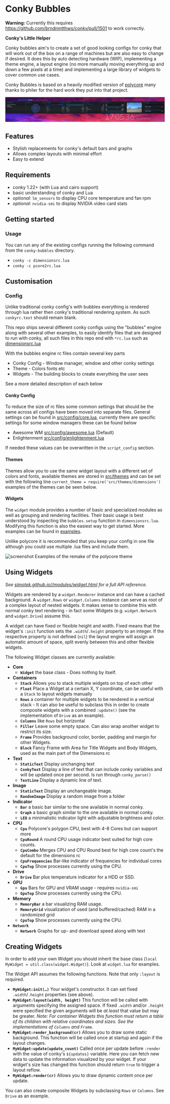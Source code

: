 # Conky Bubbles

**Warning:** Currently this requires https://github.com/brndnmtthws/conky/pull/1501 to work correctly.

**Conky's Little Helper**

Conky bubbles aim's to create a set of good looking configs for conky that will work out of the box on a range of machines but are also easy to change if desired. It does this by auto detecting hardware (WIP), implementing a theme engine, a layout engine (no more manually moving everything up and down a few pixels at a time) and implementing a large library of widgets to cover common use cases. 

Conky Bubbles is based on a heavily modified version of [polycore](https://github.com/philer/polycore) many thanks to philer for the hard work they put into that project.

![dimensions layout](dimensionsrc.png)

## Features

* Stylish replacements for conky's default bars and graphs
* Allows complex layouts with minimal effort
* Easy to extend

## Requirements

* conky 1.22+ (with Lua and cairo support)
* basic understanding of conky and Lua
* *optional:* `lm_sensors` to display CPU core temperature and fan rpm
* *optional:* `nvidia-smi` to display NVIDIA video card stats

## Getting started

### Usage

You can run any of the existing configs running the following command from the `conky-bubbles` directory.

* `conky -c dimensionsrc.lua`
* `conky -c pcore2rc.lua`

## Customisation

### Config

Unlike traditional conky config's with bubbles everything is rendered through lua rather then conky's traditional rendering system. As such `conkyrc.text` should remain blank.

This repo ships several different conky configs using the "bubbles" engine along with several other examples, to easily identify files that are designed to run with conky, all such files in this repo end with `*rc.lua` such as [dimensionsrc.lua](dimensionsrc.lua)

With the bubbles engine rc files contain several key parts
* Conky Config - Window manager, window and other conky settings
* Theme - Colors fonts etc
* Widgets - The building blocks to create everything the user sees

See a more detailed description of each below

#### Conky Config
To reduce the size of rc files some common settings that should be the same across all configs have been moved into separate files. General settings can be found in [src/config/core.lua](src/config/core.lua), currently there are specific settings for some window managers these can be found below
* Awesome WM [src/config/awesome.lua](src/config/awesome.lua) (Default)
* Enlightenment [src/config/enlightenment.lua](src/config/enlightenment.lua)

If needed these values can be overwritten in the `script_config` section.

#### Themes
Themes allow you to use the same widget layout with a different set of colors and fonts, available themes are stored in [src/themes](src/themes/) and can be set with the following line `current_theme = require('src/themes/dimensions')` examples of the themes can be seen below.

#### Widgets

The `widget` module provides a number of basic and specialized modules
as well as grouping and rendering facilities. Their basic usage is best
understood by inspecting the `bubbles.setup` function in `dimensionsrc.lua`. Modifying this function is also the easiest way to get started. More examples can be found in [examples](examples).

Unlike polycore it is recommended that you keep your config in one file although you could use multiple .lua files and include them.

![screenshot](pcore2.png)
Examples of the remake of the polycore theme

## Using Widgets

*See [simotek.github.io//modules/widget.html](https://simotek.github.io/conky-bubbles/modules/widget.html) for a full API reference.*

Widgets are rendered by a `widget.Renderer` instance and can have a cached background. A `widget.Rows` or `widget.Columns` instance can serve as root of a complex layout of nested widgets. 
It makes sense to combine this with normal conky text rendering - in fact some Widgets (e.g. `widget.Network` and `widget.Drive`) assume this.

A widget can have fixed or flexible height and width. Fixed means that
the widget's `:init` function sets the `.width`/`.height` property to an integer.
If the respective property is not defined (`nil`) the layout engine
will assign an automatic amount of space, split evenly between this and other flexible widgets.

The following Widget classes are currently available:
* **Core**
  * **`Widget`** the base class - Does nothing by itself.
* **Containers**
  * **`Stack`** Allows you to stack multiple widgets on top of each other
  * **`Float`** Place a Widget at a certain X, Y coordinate, can be useful with a `Stack` to layout widgets manually
  * **`Rows`** a container for multiple widgets to be rendered in a vertical stack - It can also be useful to subclass this in order to create composite widgets with a combined `:update()` (see the implementation of `Drive` as an example).
  * **`Columns`** like `Rows` but horizontal
  * **`Filler`** Leave some empty space. Can also wrap another widget to restrict its size.
  * **`Frame`** Provides background color, border, padding and margin for other Widgets.
  * **`Block`** Fancy Frame with Area for Title Widgets and Body Widgets, used as the main part of the Dimensions rc
* **Text**
  * **`StaticText`** Display unchanging text
  * **`ConkyText`** Display a line of text that can include conky variables and will be updated once per second. Is run through `conky_parse()`
  * **`TextLine`** Display a dynamic line of text.
* **Image**
  * **`StaticText`** Display an unchangeable image.
  * **`RandomImage`** Display a random image from a folder
* **Indicator**
  * **`Bar`** a basic bar similar to the one available in normal conky.
  * **`Graph`** a basic graph similar to the one available in normal conky.
  * **`LED`** a minimalistic indicator light with adjustable brightness and color.
* **CPU**
  * **`Cpu`** Polycore's polygon CPU, best with 4-8 Cores but can support more
  * **`CpuRound`** A round CPU usage indicator best suited for high core counts.
  * **`CpuCombo`** Merges CPU and CPU Round best for high core count's the default for the dimensions rc
  * **`CpuFrequencies`** Bar-like indicator of frequencies for individual cores
  * **`CpuTop`** Show processes currently using the CPU.
* **Drive**
  * **`Drive`** Bar plus temperature indicator for a HDD or SSD.
* **GPU**
  * **`Gpu`** Bars for GPU and VRAM usage - requires `nvidia-smi`
  * **`GpuTop`** Show processes currently using the CPU.
* **Memory**
  * **`MemoryBar`** a bar visualizing RAM usage.
  * **`MemoryGrid`** visualization of used (and buffered/cached) RAM in a randomized grid
  * **`CpuTop`** Show processes currently using the CPU.
* **`Network`**
  * **`Network`** Graphs for up- and download speed along with text



## Creating Widgets

In order to add your own Widget you should inherit the base class (`local MyWidget = util.class(widget.Widget)`). Look at `widget.lua` for examples.

The Widget API assumes the following functions. Note that only `:layout` is required.

* **`MyWidget:init(…)`** Your widget's constructor. It can set fixed `.width`/`.height` properties (see above).
* **`MyWidget:layout(width, height)`** This function will be called with arguments specifying the assigned space. If fixed `.width` and/or `.height` were specified the given arguments will be *at least* that value but may be greater.
*Note: For container Widgets this function must return a table of its children with relative coordinates and sizes. See the implementations of `Columns` and `Frame`.*
* **`MyWidget:render_background(cr)`** Allows you to draw some static background. This function will be called once at startup and again if the layout changes.
* **`MyWidget:update(update_count)`** Called once per update before `:render` with the value of conky's `${updates}` variable. Here you can fetch new data to update the information visualized by your widget.
If your widget's size has changed this function should return `true` to trigger a layout reflow.
* **`MyWidget:render(cr)`** Allows you to draw dynamic content once per update.

You can also create composite Widgets by subclassing `Rows` or `Columns`. See `Drive` as an example.
